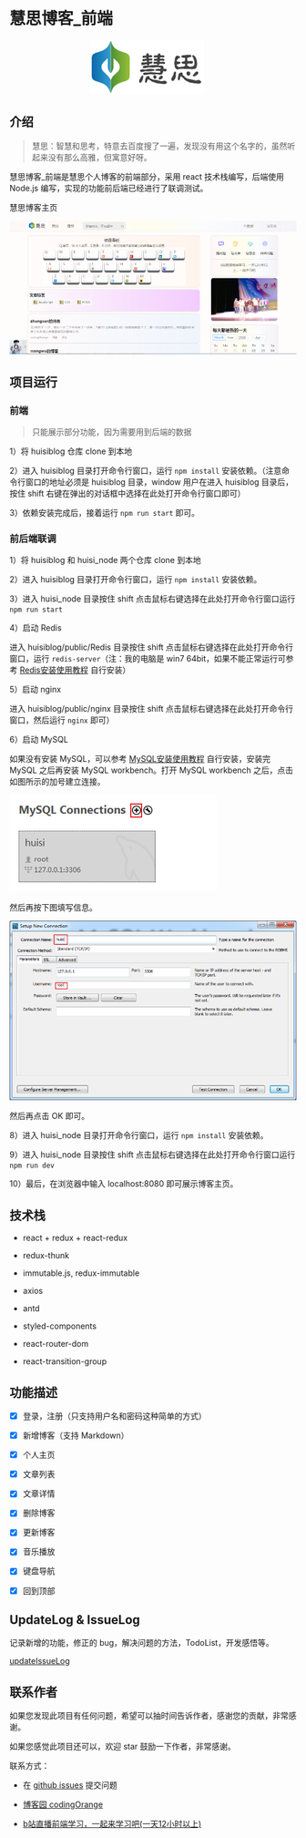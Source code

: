 # 慧思博客_前端

<div align=center>
  <img src="https://raw.githubusercontent.com/happyCoding1024/image-hosting/master/img/huisiBrand200_Github.png" style="margin-right:20px;"/>
</div>

## 介绍

> 慧思：智慧和思考，特意去百度搜了一遍，发现没有用这个名字的，虽然听起来没有那么高雅，但寓意好呀。

慧思博客_前端是慧思个人博客的前端部分，采用 react 技术栈编写，后端使用 Node.js 编写，实现的功能前后端已经进行了联调测试。

慧思博客主页

![慧思博客项目主页](https://raw.githubusercontent.com/happyCoding1024/image-hosting/master/img/Github慧思博客主页照片900_400.png)

## 项目运行

### 前端

> 只能展示部分功能，因为需要用到后端的数据

1）将 huisiblog 仓库 clone 到本地

2）进入 huisiblog 目录打开命令行窗口，运行 `npm install` 安装依赖。（注意命令行窗口的地址必须是 huisiblog 目录，window 用户在进入 huisiblog 目录后，按住 shift 右键在弹出的对话框中选择在此处打开命令行窗口即可）

3）依赖安装完成后，接着运行 `npm run start` 即可。

### 前后端联调

1）将 huisiblog 和 huisi_node 两个仓库 clone 到本地

2）进入 huisiblog 目录打开命令行窗口，运行 `npm install` 安装依赖。

3）进入 huisi_node 目录按住 shift 点击鼠标右键选择在此处打开命令行窗口运行 `npm run start` 

4）启动 Redis

进入 huisiblog/public/Redis 目录按住 shift 点击鼠标右键选择在此处打开命令行窗口，运行 `redis-server`（注：我的电脑是 win7 64bit，如果不能正常运行可参考  [Redis安装使用教程](https://www.runoob.com/redis/redis-install.html) 自行安装）

5）启动 nginx

进入 huisiblog/public/nginx 目录按住 shift 点击鼠标右键选择在此处打开命令行窗口，然后运行 `nginx` 即可）

6）启动 MySQL

如果没有安装 MySQL，可以参考 [MySQL安装使用教程]( https://blog.csdn.net/bobo553443/article/details/81383194 ) 自行安装，安装完 MySQL 之后再安装 MySQL workbench。打开 MySQL workbench 之后，点击如图所示的加号建立连接。

![](https://raw.githubusercontent.com/happyCoding1024/image-hosting/master/img/慧思博客项目数据库连接1.png)

然后再按下图填写信息。

![](https://raw.githubusercontent.com/happyCoding1024/image-hosting/master/img/慧思博客项目数据库连接.png)

然后再点击 OK 即可。

8）进入 huisi_node 目录打开命令行窗口，运行 `npm install` 安装依赖。

9）进入 huisi_node 目录按住 shift 点击鼠标右键选择在此处打开命令行窗口运行 `npm run dev`

10）最后，在浏览器中输入 localhost:8080 即可展示博客主页。

## 技术栈

- react + redux + react-redux

- redux-thunk

- immutable.js, redux-immutable

- axios

- antd

- styled-components

- react-router-dom

- react-transition-group

## 功能描述

- [x] 登录，注册（只支持用户名和密码这种简单的方式）
- [x] 新增博客（支持 Markdown）
- [x] 个人主页
- [x] 文章列表
- [x] 文章详情
- [x] 删除博客
- [x] 更新博客
- [x] 音乐播放
- [x] 键盘导航
- [x] 回到顶部


## UpdateLog & IssueLog

记录新增的功能，修正的 bug，解决问题的方法，TodoList，开发感悟等。

[updateIssueLog](doc/dev/updateIssueLog.md)

## 联系作者

如果您发现此项目有任何问题，希望可以抽时间告诉作者，感谢您的贡献，非常感谢。

如果您感觉此项目还可以，欢迎 star 鼓励一下作者，非常感谢。

联系方式：

- 在 [github issues](https://github.com/happyCoding1024/huisiblog/issues) 提交问题

- [博客园 codingOrange](https://www.cnblogs.com/zhangguicheng/)

- [b站直播前端学习，一起来学习吧(一天12小时以上)](https://space.bilibili.com/421338049)



